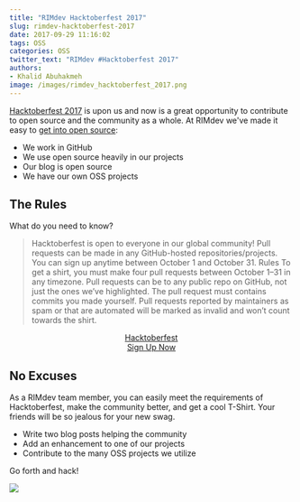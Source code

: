 ```yaml
---
title: "RIMdev Hacktoberfest 2017"
slug: rimdev-hacktoberfest-2017
date: 2017-09-29 11:16:02
tags: OSS
categories: OSS
twitter_text: "RIMdev #Hacktoberfest 2017"
authors: 
- Khalid Abuhakmeh
image: /images/rimdev_hacktoberfest_2017.png
---
```


[Hacktoberfest 2017][hacktoberfest] is upon us and now is a great opportunity to contribute to open source and the community as a whole. At RIMdev we've made it easy to [get into open source][oss]:

- We work in GitHub
- We use open source heavily in our projects
- Our blog is open source
- We have our own OSS projects

## The Rules

What do you need to know?

> Hacktoberfest is open to everyone in our global community!
Pull requests can be made in any GitHub-hosted repositories/projects.
You can sign up anytime between October 1 and October 31.
Rules
> To get a shirt, you must make four pull requests between October 1–31 in any timezone. Pull requests can be to any public repo on GitHub, not just the ones we’ve highlighted. The pull request must contains commits you made yourself. Pull requests reported by maintainers as spam or that are automated will be marked as invalid and won’t count towards the shirt.

<div style="margin:auto; text-align: center">
<a class="ui animated big yellow button" target="_blank" href="https://hacktoberfest.digitalocean.com/sign_up/register">
        <div class="hidden content">
          Hacktoberfest <i class="icon github"></i>
        </div>
        <div class="visible content">
          Sign Up Now
        </div>
</a>
</div>

## No Excuses

As a RIMdev team member, you can easily meet the requirements of Hacktoberfest, make the community better, and get a cool T-Shirt. Your friends will be so jealous for your new swag.

- Write two blog posts helping the community
- Add an enhancement to one of our projects
- Contribute to the many OSS projects we utilize

Go forth and hack!

![](https://media0.giphy.com/media/MGaacoiAlAti0/giphy.gif)


[hacktoberfest]: https://hacktoberfest.digitalocean.com/
[oss]: https://rimdev.io/open-source/
[signup]: https://hacktoberfest.digitalocean.com/sign_up/register